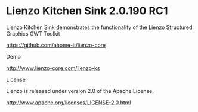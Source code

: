 Lienzo Kitchen Sink 2.0.190 RC1
======

Lienzo Kitchen Sink demonstrates the functionality of the Lienzo Structured Graphics GWT Toolkit

https://github.com/ahome-it/lienzo-core

Demo

http://www.lienzo-core.com/lienzo-ks

License

Lienzo is released under version 2.0 of the Apache License.

http://www.apache.org/licenses/LICENSE-2.0.html

